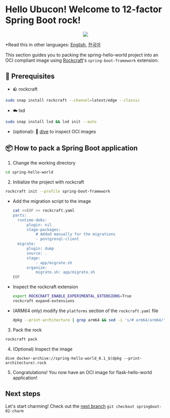 # Hello Ubucon! Welcome to 12-factor Spring Boot rock!

<p align="center">
    <img src="https://encrypted-tbn0.gstatic.com/images?q=tbn:ANd9GcQt_7ioYr9T6uh35rT46Z_cyNVtMM_SgbHppA&s">
</p>

\*Read this in other languages: [English](README.md), [한국어](README.ko.md)

This section guides you to packing the spring-hello-world project into an OCI compliant image
using [Rockcraft](https://github.com/canonical/rockcraft)'s `spring-boot-framework` extension.

## 📝 Prerequisites

- 🪨 rockcraft

```bash
sudo snap install rockcraft --channel=latest/edge --classic
```

- ☁️ lxd

```bash
sudo snap install lxd && lxd init --auto
```

- (optional): 🤿 [dive](https://github.com/wagoodman/dive) to inspect OCI images

## 📦 How to pack a Spring Boot application

1. Change the working directory

```bash
cd spring-hello-world
```

2. Initialize the project with rockcraft

```bash
rockcraft init --profile spring-boot-framework
```
  - Add the migration script to the image

    ```bash
    cat <<EOF >> rockcraft.yaml
    parts:
      runtime-debs:
          plugin: nil
          stage-packages:
              # Added manually for the migrations
              - postgresql-client
      migrate:
          plugin: dump
          source: .
          stage:
              - app/migrate.sh
          organize:
              migrate.sh: app/migrate.sh
    EOF
    ```

  - Inspect the rockcraft extension

    ```bash
    export ROCKCRAFT_ENABLE_EXPERIMENTAL_EXTENSIONS=True
    rockcraft expand-extensions
    ```

  - (ARM64 only) modify the `platforms` section of the `rockcraft.yaml` file

    ```bash
    dpkg --print-architecture | grep arm64 && sed -i 's/# arm64/arm64/' rockcraft.yaml
    ```

3. Pack the rock

```bash
rockcraft pack
```

4. (Optional) Inspect the image

```
dive docker-archive://spring-hello-world_0.1_$(dpkg --print-architecture).rock
```

5. Congratulations! You now have an OCI image for flask-hello-world application!

## Next steps

Let's start charming! Check out the [next branch](https://github.com/yanksyoon/hello-ubucon/tree/springboot-02-charm) `git checkout springboot-02-charm`
